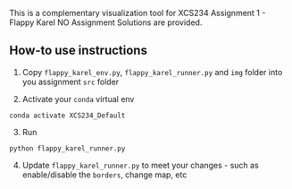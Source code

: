This is a complementary visualization tool for XCS234 Assignment 1 - Flappy Karel
NO Assignment Solutions are provided.

## How-to use instructions
1. Copy `flappy_karel_env.py`, `flappy_karel_runner.py` and `img` folder into you assignment `src` folder

2. Activate your `conda` virtual env
```
conda activate XCS234_Default
```

3. Run 
```
python flappy_karel_runner.py
```

4. Update `flappy_karel_runner.py` to meet your changes - such as enable/disable the `borders`, change map, etc
